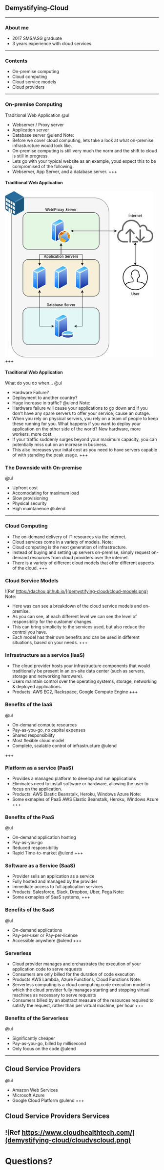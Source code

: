[comment]: <> (https://gitpitch.com/willstobo/gitpitch-talks/master?p=demystifying-cloud)
## Demystifying-Cloud
---
### About me
- 2017 SMS/ASG graduate
- 3 years experience with cloud services
---
### Contents
- On-premise computing
- Cloud computing
- Cloud service models
- Cloud providers
---
### On-premise Computing
Traditional Web Application 
@ul
- Webserver / Proxy server
- Application server
- Database server
@ulend
Note:
- Before we cover cloud computing, lets take a look at what on-premise infrasturcture would look like.
- On-premise computing is still very much the norm and the shift to cloud is still in progress.
- Lets go with your typical website as an example, youd expect this to be compromised of the following.
- Webserver, App Server, and a database server.
+++
#### Traditional Web Application
![Traditional Architecture](demystifying-cloud/on-prem.jpg)
+++
#### Traditional Web Application
What do you do when...
@ul
- Hardware Failure?
- Deployment to another country?
- Huge increase in traffic?
@ulend
Note:
- Hardware failure will cause your applications to go down and if you don't have any spare servers to offer your service, cause an outage.
- When you rely on physical servers, you rely on a team of people to keep these running for you. What happens if you want to deploy your application on the other side of the world? New hardware, more workers, more cost.
- If your traffic suddenly surges beyond your maximum capacity, you can potentially miss out on an increase in business.
- This also increases your inital cost as you need to have servers capable of with standing the peak usage.
+++
### The Downside with On-premise
@ul
- Upfront cost
- Accomodating for maximum load
- Slow provisioning
- Physical security
- High maintanence
@ulend
---
### Cloud Computing
- The on-demand delivery of IT resources via the internet.
- Cloud services come in a variety of models.
Note:
- Cloud computing is the next generation of infrastructure.
- Instead of buying and setting up servers on-premise, simply request on-demand resources from cloud providers over the internet.
- There is a variety of different cloud models that offer different aspects of the cloud.
+++
### Cloud Service Models
![Ref https://dachou.github.io/](demystifying-cloud/cloud-models.png)
Note:
- Here was can see a breakdown of the cloud service models and on-premise.
- As you can see, at each different level we can see the level of responsiblity for the customer changes.
- This can bring simplicity to the services used, but also reduce the control you have.
- Each model has their own benefits and can be used in different situations, based on your needs.
+++
### Infrastructure as a service (IaaS)
- The cloud provider hosts your infrastructure components that would traditionally be present in an on-site data center (such as servers, storage and networking hardware).
- Users maintain control over the operating systems, storage, networking & deployed applications.
- Products: AWS EC2, Rackspace, Google Compute Engine
+++
### Benefits of the IaaS
@ul
- On-demand compute resources
- Pay-as-you-go, no capital expenses
- Shared responsibility
- Most flexible cloud model
- Complete, scalable control of infrastructure
@ulend

+++
### Platform as a service (PaaS)
- Provides a managed platform to develop and run applications
- Eliminates need to install software or hardware, allowing the user to focus on the application.
- Products: AWS Elastic Beanstalk, Heroku, Windows Azure
Note:
- Some exmaples of PaaS AWS Elastic Beanstalk, Heroku, Windows Azure
+++
### Benefits of the PaaS
@ul
- On-demand application hosting
- Pay-as-you-go
- Reduced responsibiltiy
- Rapid Time-to-market
@ulend
+++
### Software as a Service (SaaS)
- Provider sells an application as a service
- Fully hosted and managed by the provider
- Immediate access to full application services
- Products: Salesforce, Slack, Dropbox, Uber, Pega
Note:
- Some exmaples of SaaS systems, 
+++
### Benefits of the SaaS
@ul
- On-demand applications
- Pay-per-user or Pay-per-license
- Accessible anywhere
@ulend
+++
### Serverless
- Cloud provider manages and orchastrates the execution of your application code to serve requests
- Consumers are only billed for the duration of code execution
- Products AWS Lambda, Azure Functions, Cloud Functions
Note:
- Serverless computing is a cloud computing code execution model in which the cloud provider fully manages starting and stopping virtual machines as necessary to serve requests
- Consumers billed by an abstract measure of the resources required to satisfy the request, rather than per virtual machine, per hour
+++
### Benefits of the Serverless
@ul
- Significantly cheaper
- Pay-as-you-go, billed by millisecond
- Only focus on the code
@ulend
---
## Cloud Service Providers
@ul
- Amazon Web Services
- Microsoft Azure
- Google Cloud Platform
@ulend
+++
## Cloud Service Providers Services
![Ref https://www.cloudhealthtech.com/](demystifying-cloud/cloudvscloud.png)
---
# Questions?


